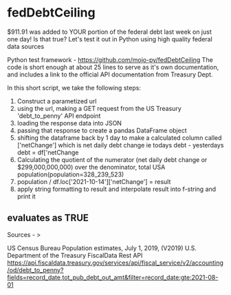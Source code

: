 # fedDebtCeiling
$911.91 was added to YOUR portion of the federal debt last week on just one day! Is that true? Let's test it out in Python using high quality federal data sources

Python test framework - https://github.com/mojo-py/fedDebtCeiling
The code is short enough at about 25 lines to serve as it's own documentation, and includes a link to the official API documentation from Treasury Dept.


In this short script, we take the following steps:

1) Construct a parametized url
2) using the url, making a GET request from the US Treasury 'debt_to_penny' API endpoint
3) loading the response data into JSON
4) passing that response to create a pandas DataFrame object
5) shifting the dataframe back by 1 day to make a calculated column called ['netChange'] which is net daily debt change ie todays debt - yesterdays debt = df['netChange
6) Calculating the quotient of the numerator (net daily debt change or $299,000,000,000) over the denominator, total USA population(population=328_239_523)
7) population / df.loc['2021-10-14']['netChange'] = result
8) apply string formatting to result and interpolate result into f-string and print it

## evaluates as TRUE

Sources - >

US Census Bureau Population estimates, July 1, 2019, (V2019)
U.S. Department of the Treasury FiscalData Rest API https://api.fiscaldata.treasury.gov/services/api/fiscal_service/v2/accounting/od/debt_to_penny?fields=record_date,tot_pub_debt_out_amt&filter=record_date:gte:2021-08-01
